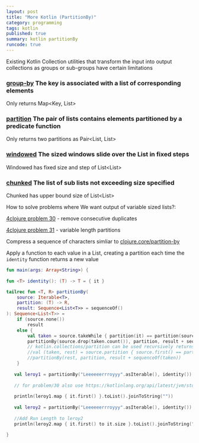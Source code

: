 ```yaml
---
layout: post
title: "More Kotlin (PartitionBy)"
category: programming
tags: kotlin
published: true
summary: kotlin partitionBy
runcode: true
---
```


Existing Kotlin Collection utilities that transform the input into output collections as groups or sub-groups have certain limitations

### [group-by](https://kotlinlang.org/api/latest/jvm/stdlib/kotlin.collections/group-by.html) The key is associated with a list of corresponding elements
Only returns Map<Key, List>

### [partition](https://kotlinlang.org/api/latest/jvm/stdlib/kotlin.collections/partition.html) The pair of lists contains elements partitioned by a predicate function
Only returns two partitions as Pair<List, List>

### [windowed](https://kotlinlang.org/api/latest/jvm/stdlib/kotlin.collections/windowed.html) The sized windows slide over the List in fixed steps  
Windowed has fixed size and step of List<List<T>>

### [chunked](https://kotlinlang.org/api/latest/jvm/stdlib/kotlin.collections/chunked.html) The list of sub lists not exceeding size specified  
Chunked has upper bound size of List<List<T>>

How to solve problems where We want output of variable sized lists?:

[4clojure problem 30](https://www.4clojure.com/problem/30) - remove consecutive duplicates 

[4clojure problem 31](https://www.4clojure.com/problem/31) - variable length partitions 

Compress a sequence of characters simliar to [clojure.core/partition-by](https://clojuredocs.org/clojure.core/partition-by) 

Apply a function to each value in a List, creating a partition each time the `identity` function returns a new value 

```  kotlin
fun main(args: Array<String>) {
   
fun <T> identity(): (T) -> T = { it }

tailrec fun <T, R> partitionBy(
    source: Iterable<T>,
    partition: (T) -> R,
    result: Sequence<List<T>> = sequenceOf()
): Sequence<List<T>> =
    if (source.none())
        result
    else {
        val taken = source.takeWhile { partition(it) == partition(source.first()) }
        partitionBy(source.drop(taken.count()), partition, result + sequenceOf(taken))
        // kotlin.collections/partition can be used recursively returns pair of ArrayList
        //val (taken, rest) = source.partition { source.first() == partition(it) }
        //partitionBy(rest, partition, result + sequenceOf(taken))
    }
    
   val leroy1 = partitionBy("Leeeeeerrroyyy".asIterable(), identity())
   
   // for problem/30 also use https://kotlinlang.org/api/latest/jvm/stdlib/kotlin.collections/distinct.html 
   
   println(leroy1.map { it.first() }.toList().joinToString("")) 
   
   val leroy2 = partitionBy("Leeeeeerrroyyy".asIterable(), identity())
   
   //Add Run Length to leroy2
   println(leroy2.map { it.first() to it.size }.toList().joinToString(":"))    
   
}
```
